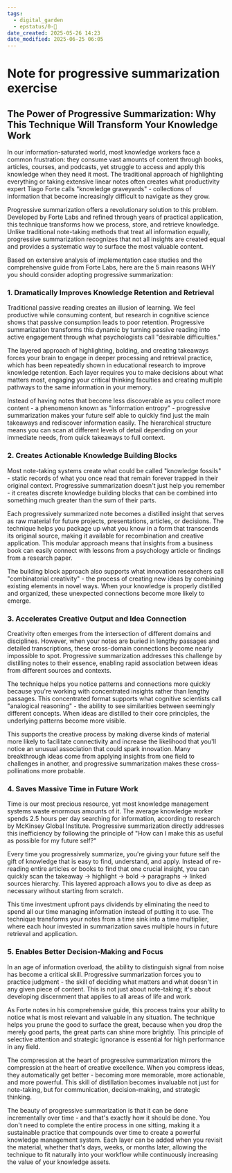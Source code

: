 ```yaml
---
tags:
  - digital_garden
  - epstatus/0-🌰
date_created: 2025-05-26 14:23
date_modified: 2025-06-25 06:05
---
```

# Note for progressive summarization exercise

## The Power of Progressive Summarization: Why This Technique Will Transform Your Knowledge Work

In our information-saturated world, most knowledge workers face a common frustration: they consume vast amounts of content through books, articles, courses, and podcasts, yet struggle to access and apply this knowledge when they need it most. The traditional approach of highlighting everything or taking extensive linear notes often creates what productivity expert Tiago Forte calls "knowledge graveyards" - collections of information that become increasingly difficult to navigate as they grow.

Progressive summarization offers a revolutionary solution to this problem. Developed by Forte Labs and refined through years of practical application, this technique transforms how we process, store, and retrieve knowledge. Unlike traditional note-taking methods that treat all information equally, progressive summarization recognizes that not all insights are created equal and provides a systematic way to surface the most valuable content.

Based on extensive analysis of implementation case studies and the comprehensive guide from Forte Labs, here are the 5 main reasons WHY you should consider adopting progressive summarization:

### 1. Dramatically Improves Knowledge Retention and Retrieval

Traditional passive reading creates an illusion of learning. We feel productive while consuming content, but research in cognitive science shows that passive consumption leads to poor retention. Progressive summarization transforms this dynamic by turning passive reading into active engagement through what psychologists call "desirable difficulties."

The layered approach of highlighting, bolding, and creating takeaways forces your brain to engage in deeper processing and retrieval practice, which has been repeatedly shown in educational research to improve knowledge retention. Each layer requires you to make decisions about what matters most, engaging your critical thinking faculties and creating multiple pathways to the same information in your memory.

Instead of having notes that become less discoverable as you collect more content - a phenomenon known as "information entropy" - progressive summarization makes your future self able to quickly find just the main takeaways and rediscover information easily. The hierarchical structure means you can scan at different levels of detail depending on your immediate needs, from quick takeaways to full context.

### 2. Creates Actionable Knowledge Building Blocks

Most note-taking systems create what could be called "knowledge fossils" - static records of what you once read that remain forever trapped in their original context. Progressive summarization doesn't just help you remember - it creates discrete knowledge building blocks that can be combined into something much greater than the sum of their parts.

Each progressively summarized note becomes a distilled insight that serves as raw material for future projects, presentations, articles, or decisions. The technique helps you package up what you know in a form that transcends its original source, making it available for recombination and creative application. This modular approach means that insights from a business book can easily connect with lessons from a psychology article or findings from a research paper.

The building block approach also supports what innovation researchers call "combinatorial creativity" - the process of creating new ideas by combining existing elements in novel ways. When your knowledge is properly distilled and organized, these unexpected connections become more likely to emerge.

### 3. Accelerates Creative Output and Idea Connection

Creativity often emerges from the intersection of different domains and disciplines. However, when your notes are buried in lengthy passages and detailed transcriptions, these cross-domain connections become nearly impossible to spot. Progressive summarization addresses this challenge by distilling notes to their essence, enabling rapid association between ideas from different sources and contexts.

The technique helps you notice patterns and connections more quickly because you're working with concentrated insights rather than lengthy passages. This concentrated format supports what cognitive scientists call "analogical reasoning" - the ability to see similarities between seemingly different concepts. When ideas are distilled to their core principles, the underlying patterns become more visible.

This supports the creative process by making diverse kinds of material more likely to facilitate connectivity and increase the likelihood that you'll notice an unusual association that could spark innovation. Many breakthrough ideas come from applying insights from one field to challenges in another, and progressive summarization makes these cross-pollinations more probable.

### 4. Saves Massive Time in Future Work

Time is our most precious resource, yet most knowledge management systems waste enormous amounts of it. The average knowledge worker spends 2.5 hours per day searching for information, according to research by McKinsey Global Institute. Progressive summarization directly addresses this inefficiency by following the principle of "How can I make this as useful as possible for my future self?"

Every time you progressively summarize, you're giving your future self the gift of knowledge that is easy to find, understand, and apply. Instead of re-reading entire articles or books to find that one crucial insight, you can quickly scan the takeaway → highlight → bold → paragraphs → linked sources hierarchy. This layered approach allows you to dive as deep as necessary without starting from scratch.

This time investment upfront pays dividends by eliminating the need to spend all our time managing information instead of putting it to use. The technique transforms your notes from a time sink into a time multiplier, where each hour invested in summarization saves multiple hours in future retrieval and application.

### 5. Enables Better Decision-Making and Focus

In an age of information overload, the ability to distinguish signal from noise has become a critical skill. Progressive summarization forces you to practice judgment - the skill of deciding what matters and what doesn't in any given piece of content. This is not just about note-taking; it's about developing discernment that applies to all areas of life and work.

As Forte notes in his comprehensive guide, this process trains your ability to notice what is most relevant and valuable in any situation. The technique helps you prune the good to surface the great, because when you drop the merely good parts, the great parts can shine more brightly. This principle of selective attention and strategic ignorance is essential for high performance in any field.

The compression at the heart of progressive summarization mirrors the compression at the heart of creative excellence. When you compress ideas, they automatically get better - becoming more memorable, more actionable, and more powerful. This skill of distillation becomes invaluable not just for note-taking, but for communication, decision-making, and strategic thinking.

The beauty of progressive summarization is that it can be done incrementally over time - and that's exactly how it should be done. You don't need to complete the entire process in one sitting, making it a sustainable practice that compounds over time to create a powerful knowledge management system. Each layer can be added when you revisit the material, whether that's days, weeks, or months later, allowing the technique to fit naturally into your workflow while continuously increasing the value of your knowledge assets.